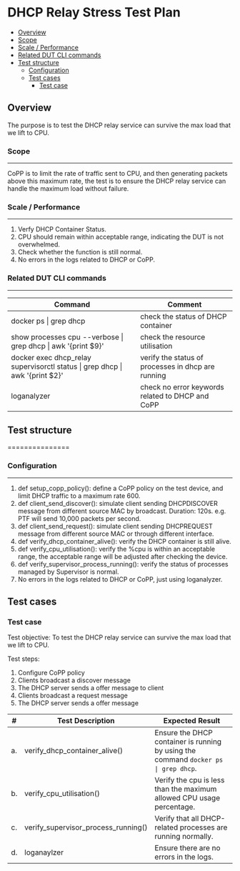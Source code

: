 # DHCP Relay Stress Test Plan
- [Overview](#overview)
- [Scope](#scope)
- [Scale / Performance](#scale--performance)
- [Related DUT CLI commands](#related-dut-cli-commands)
- [Test structure](#test-structure)
  - [Configuration](#configuration)
  - [Test cases](#test-cases)
    - [Test case](#test-case)



## Overview

The purpose is to test the DHCP relay service can survive the max load that we lift to CPU.

### Scope
---------

CoPP is to limit the rate of traffic sent to CPU, and then generating packets above this maximum rate, the test is to ensure the DHCP relay service can handle the maximum load without failure.

### Scale / Performance
-------------------
1. Verfy DHCP Container Status.
2. CPU should remain within acceptable range, indicating the DUT is not overwhelmed.
3. Check whether the function is still normal.
4. No errors in the logs related to DHCP or CoPP.

### Related **DUT** CLI commands
----------------------------


| **Command**                                                      | **Comment** |
|------------------------------------------------------------------|-------------|
| docker ps \| grep dhcp          | check the status of DHCP container            |
| show processes cpu --verbose \| grep dhcp \| awk '{print $9}'  | check the resource utilisation   |
| docker exec dhcp_relay supervisorctl status \| grep dhcp \| awk '{print $2}' | verify the status of processes in dhcp are running |
| loganalyzer    | check no error keywords related to DHCP and CoPP |

## Test structure 
===============

### Configuration
-------------------

1) def setup_copp_policy(): define a CoPP policy on the test device, and limit DHCP traffic to a maximum rate 600.
2) def client_send_discover(): simulate client sending DHCPDISCOVER message from different source MAC by broadcast. Duration: 120s. e.g. PTF will send 10,000 packets per second.
3) def client_send_request(): simulate client sending DHCPREQUEST message from different source MAC or through different interface.
4) def verify_dhcp_container_alive(): verify the DHCP container is still alive.
5) def verify_cpu_utilisation(): verify the %cpu is within an acceptable range, the acceptable range will be adjusted after checking the device.
6) def verify_supervisor_process_running(): verify the status of processes managed by Supervisor is normal.
7) No errors in the logs related to DHCP or CoPP, just using loganalyzer.

Test cases
----------

### Test case 

Test objective: To test the DHCP relay service can survive the max load that we lift to CPU.

Test steps:
1) Configure CoPP policy
2) Clients broadcast a discover message
3) The DHCP server sends a offer message to client
4) Clients broadcast a request message
5) The DHCP server sends a offer message

| **\#** | **Test Description** | **Expected Result** |
|--------|----------------------|---------------------|
| a.     | verify_dhcp_container_alive() | Ensure the DHCP container is running by using the command ```docker ps \| grep dhcp```. |
| b.     | verify_cpu_utilisation() | Verify the cpu is less than the maximum allowed CPU usage percentage. |
| c.     | verify_supervisor_process_running()| Verify that all DHCP-related processes are running normally.|
| d.     | loganaylzer                  | Ensure there are no errors in the logs.     |
